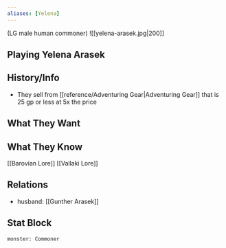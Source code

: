 ```yaml
---
aliases: [Yelena]
---
```

(LG male human commoner)
![[yelena-arasek.jpg|200]]
## Playing Yelena Arasek

## History/Info
- They sell from [[reference/Adventuring Gear|Adventuring Gear]] that is 25 gp or less at 5x the price

## What They Want

## What They Know
[[Barovian Lore]]
[[Vallaki Lore]]

## Relations
- husband: [[Gunther Arasek]]

## Stat Block

```statblock
monster: Commoner
```